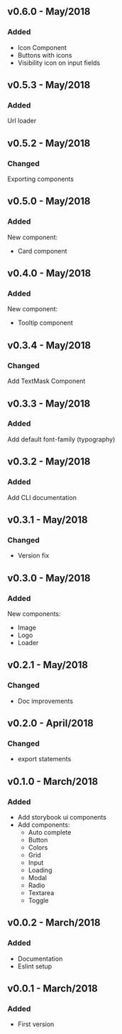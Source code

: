 ## v0.6.0 - May/2018
### Added
- Icon Component
- Buttons with icons
- Visibility icon on input fields

## v0.5.3 - May/2018
### Added
Url loader

## v0.5.2 - May/2018
### Changed
Exporting components

## v0.5.0 - May/2018
### Added
New component:
- Card component

## v0.4.0 - May/2018
### Added
New component:
- Tooltip component

## v0.3.4 - May/2018
### Changed
Add TextMask Component

## v0.3.3 - May/2018
### Added
Add default font-family (typography)

## v0.3.2 - May/2018
### Added
Add CLI documentation

## v0.3.1 - May/2018
### Changed
- Version fix

## v0.3.0 - May/2018
### Added
New components:
- Image
- Logo
- Loader

## v0.2.1 - May/2018
### Changed
- Doc improvements

## v0.2.0 - April/2018
### Changed
- export statements

## v0.1.0 - March/2018
### Added
- Add storybook ui components
- Add components:
  - Auto complete
  - Button
  - Colors
  - Grid
  - Input
  - Loading
  - Modal
  - Radio
  - Textarea
  - Toggle

## v0.0.2 - March/2018
### Added
- Documentation
- Eslint setup

## v0.0.1 - March/2018
### Added
- First version
